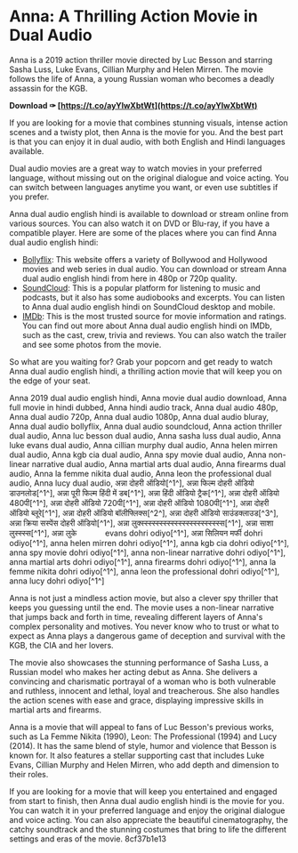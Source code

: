 
 
# Anna: A Thrilling Action Movie in Dual Audio
 
Anna is a 2019 action thriller movie directed by Luc Besson and starring Sasha Luss, Luke Evans, Cillian Murphy and Helen Mirren. The movie follows the life of Anna, a young Russian woman who becomes a deadly assassin for the KGB.
 
**Download ✑ [https://t.co/ayYlwXbtWt](https://t.co/ayYlwXbtWt)**


 
If you are looking for a movie that combines stunning visuals, intense action scenes and a twisty plot, then Anna is the movie for you. And the best part is that you can enjoy it in dual audio, with both English and Hindi languages available.
 
Dual audio movies are a great way to watch movies in your preferred language, without missing out on the original dialogue and voice acting. You can switch between languages anytime you want, or even use subtitles if you prefer.
 
Anna dual audio english hindi is available to download or stream online from various sources. You can also watch it on DVD or Blu-ray, if you have a compatible player. Here are some of the places where you can find Anna dual audio english hindi:
 
- [Bollyflix](https://bollyflix.hair/inventing-anna-s01-dual-audio-hindi-english-netflix-web-series/): This website offers a variety of Bollywood and Hollywood movies and web series in dual audio. You can download or stream Anna dual audio english hindi from here in 480p or 720p quality.
- [SoundCloud](https://soundcloud.com/james-nuchow/anna-dual-audio-english-hindi): This is a popular platform for listening to music and podcasts, but it also has some audiobooks and excerpts. You can listen to Anna dual audio english hindi on SoundCloud desktop and mobile.
- [IMDb](https://www.imdb.com/list/ls071956439/): This is the most trusted source for movie information and ratings. You can find out more about Anna dual audio english hindi on IMDb, such as the cast, crew, trivia and reviews. You can also watch the trailer and see some photos from the movie.

So what are you waiting for? Grab your popcorn and get ready to watch Anna dual audio english hindi, a thrilling action movie that will keep you on the edge of your seat.
 
Anna 2019 dual audio english hindi,  Anna movie dual audio download,  Anna full movie in hindi dubbed,  Anna hindi audio track,  Anna dual audio 480p,  Anna dual audio 720p,  Anna dual audio 1080p,  Anna dual audio bluray,  Anna dual audio bollyflix,  Anna dual audio soundcloud,  Anna action thriller dual audio,  Anna luc besson dual audio,  Anna sasha luss dual audio,  Anna luke evans dual audio,  Anna cillian murphy dual audio,  Anna helen mirren dual audio,  Anna kgb cia dual audio,  Anna spy movie dual audio,  Anna non-linear narrative dual audio,  Anna martial arts dual audio,  Anna firearms dual audio,  Anna la femme nikita dual audio,  Anna leon the professional dual audio,  Anna lucy dual audio,  अन्ना दोहरी ऑडियो[^1^],  अन्ना फिल्म दोहरी ऑडियो डाउनलोड[^1^],  अन्ना पूरी फिल्म हिंदी में डब[^1^],  अन्ना हिंदी ऑडियो ट्रैक[^1^],  अन्ना दोहरी ऑडियो 480पी[^1^],  अन्ना दोहरी ऑडियो 720पी[^1^],  अन्ना दोहरी ऑडियो 1080पी[^1^],  अन्ना दोहरी ऑडियो ब्लूरे[^1^],  अन्ना दोहरी ऑडियो बॉलीफ्लिक्स[^2^],  अन्ना दोहरी ऑडियो साउंडक्लाउड[^3^],  अन्ना क्रिया सस्पेंस दोहरी ऑडियो[^1^],  अन्ना लुक्‍स्‍स्‍स्‍स्‍स्‍स्‍स्‍स्‍स्‍स्‍स्‍स्‍स्‍स्‍स्‍स्‍स्‍स्‍स्‍स्‍स्‍स[^1^],  अन्ना साशा लुस्‍स्‍स्‍स[^1^],  अन्ना लुके‌‌‌‌‌‌‌‌‌‌‌‌‌‌‌‌‌‌‌‌‌‌‌‌‌‌‌‌‌‌‌‌‌‌‌‌‌‌ ‌ ‌ ‌ ‌ ‌ ‌ ‌ ‌ ‌ ‌ ‌ ‌ ‌ ‌ ‌ ‌ ‌ ‌ ‌ ‌ ‌ ‌ ‌ ‌ ‌evans dohri odiyo[^1^],  अन्ना सिलियन मर्फी dohri odiyo[^1^],  anna helen mirren dohri odiyo[^1^],  anna kgb cia dohri odiyo[^1^],  anna spy movie dohri odiyo[^1^],  anna non-linear narrative dohri odiyo[^1^],  anna martial arts dohri odiyo[^1^],  anna firearms dohri odiyo[^1^],  anna la femme nikita dohri odiyo[^1^],  anna leon the professional dohri odiyo[^1^],  anna lucy dohri odiyo[^1^]
  
Anna is not just a mindless action movie, but also a clever spy thriller that keeps you guessing until the end. The movie uses a non-linear narrative that jumps back and forth in time, revealing different layers of Anna's complex personality and motives. You never know who to trust or what to expect as Anna plays a dangerous game of deception and survival with the KGB, the CIA and her lovers.
 
The movie also showcases the stunning performance of Sasha Luss, a Russian model who makes her acting debut as Anna. She delivers a convincing and charismatic portrayal of a woman who is both vulnerable and ruthless, innocent and lethal, loyal and treacherous. She also handles the action scenes with ease and grace, displaying impressive skills in martial arts and firearms.
 
Anna is a movie that will appeal to fans of Luc Besson's previous works, such as La Femme Nikita (1990), Leon: The Professional (1994) and Lucy (2014). It has the same blend of style, humor and violence that Besson is known for. It also features a stellar supporting cast that includes Luke Evans, Cillian Murphy and Helen Mirren, who add depth and dimension to their roles.
 
If you are looking for a movie that will keep you entertained and engaged from start to finish, then Anna dual audio english hindi is the movie for you. You can watch it in your preferred language and enjoy the original dialogue and voice acting. You can also appreciate the beautiful cinematography, the catchy soundtrack and the stunning costumes that bring to life the different settings and eras of the movie.
 8cf37b1e13
 
